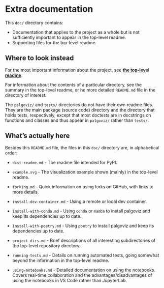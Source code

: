 <!-- SPDX-License-Identifier: 0BSD -->

# Extra documentation

This `doc/` directory contains:

- Documentation that applies to the project as a whole but is not sufficiently
important to appear in the top-level readme.
- Supporting files for the top-level readme.

## Where to look instead

For the most important information about the project, see [**the top-level
readme**](../README.md).

For information about the contents of a particular directory, see the summary
in the top-level readme, or he more detailed `README.md` file in the directory
of interest.

The `palgoviz/` and `tests/` directories do not have their own readme files.
They are the main package (source code) directory and the directory that holds
tests, respectively, except that most doctests are in docstrings on functions
and classes and thus appear in `palgoviz/` rather than `tests/`.

## What’s actually here

Besides this `README.md` file, the files in this `doc/` directory are, in
alphabetical order:

- `dist-readme.md` - The readme file intended for PyPI.

- `example.svg` - The visualization example shown (mainly) in the top-level
  readme.

- `forking.md` - Quick information on using forks on GitHub, with links to more
  details.

- `install-dev-container.md` - Using a remote or local dev container.

- `install-with-conda.md` - Using `conda` or `mamba` to install palgoviz and
  keep its dependencies up to date.

- `install-with-poetry.md` - Using `poetry` to install palgoviz and keep its
  dependencies up to date.

- `project-dirs.md` - Brief descriptions of all interesting subdirectories of
  the top-level repository directory.

- `running-tests.md` - Details on running automated tests, going somewhat
  beyond the information in the top-level readme.

- `using-notebooks.md` - Detailed documentation on using the notebooks. Covers
real-time collaboration and the advantages/disadvantages of using the notebooks
in VS Code rather than JupyterLab.
